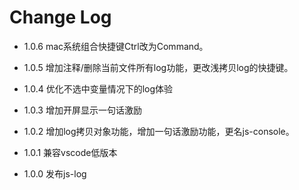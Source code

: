 # Change Log

- 1.0.6 mac系统组合快捷键Ctrl改为Command。

- 1.0.5 增加注释/删除当前文件所有log功能，更改浅拷贝log的快捷键。

- 1.0.4 优化不选中变量情况下的log体验

- 1.0.3 增加开屏显示一句话激励

- 1.0.2 增加log拷贝对象功能，增加一句话激励功能，更名js-console。

- 1.0.1 兼容vscode低版本

- 1.0.0 发布js-log



